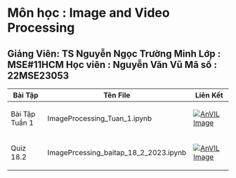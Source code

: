 # Môn học   : Image and Video Processing 
 Giảng Viên: TS Nguyễn Ngọc Trường Minh
 Lớp       : MSE#11HCM
 Học viên  : Nguyễn Văn Vũ
 Mã số     : 22MSE23053
--

| Bài Tập | Tên File | Liên Kết|
|------|:--------:|---------|
|<p align="left">Bài Tập Tuần 1 </p> | <p align="left">ImageProcessing_Tuan_1.ipynb</p> |[![AnVIL Image](https://colab.research.google.com/assets/colab-badge.svg)](https://colab.research.google.com/github/nguyenvudev20/mse22.imageprocessing/blob/main/ImageProcessing_Tuan_1.ipynb)|
|<p align="left">Quiz 18.2 </p> | <p align="left">ImagePrcessing_baitap_18_2_2023.ipynb</p> |[![AnVIL Image](https://colab.research.google.com/assets/colab-badge.svg)](https://colab.research.google.com/github/nguyenvudev20/mse22.imageprocessing/blob/main/ImagePrcessing_baitap_18_2_2023.ipynb)|

